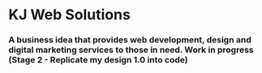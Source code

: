 <h1>KJ Web Solutions</h1>
<h3>A business idea that provides web development, design and digital marketing services to those in need. Work in progress (Stage 2 - Replicate my design 1.0 into code)</h3>
